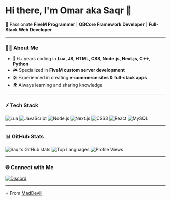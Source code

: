 # Hi there, I'm Omar aka Saqr 👋  

🚀 Passionate **FiveM Programmer** | **QBCore Framework Developer** | **Full-Stack Web Developer**  

---

### 👨‍💻 About Me
- 🔧 6+ years coding in **Lua, JS, HTML, CSS, Node.js, Next.js, C++, Python**
- 🎮 Specialized in **FiveM custom server development**
- 🛠️ Experienced in creating **e-commerce sites & full-stack apps**
- 🌍 Always learning and sharing knowledge

---

### ⚡ Tech Stack
![Lua](https://img.shields.io/badge/Lua-2C2D72?style=for-the-badge&logo=lua&logoColor=white)
![JavaScript](https://img.shields.io/badge/JavaScript-F7DF1C?style=for-the-badge&logo=javascript&logoColor=black)
![Node.js](https://img.shields.io/badge/Node.js-43853D?style=for-the-badge&logo=node.js&logoColor=white)
![Next.js](https://img.shields.io/badge/Next.js-000000?style=for-the-badge&logo=nextdotjs&logoColor=white)
![CSS3](https://img.shields.io/badge/CSS3-264de4?style=for-the-badge&logo=css3&logoColor=white)
![React](https://img.shields.io/badge/React-61DBFB?style=for-the-badge&logo=react&logoColor=black)
![MySQL](https://img.shields.io/badge/MySQL-00758F?style=for-the-badge&logo=mysql&logoColor=white)

---

### 📊 GitHub Stats
![Saqr’s GitHub stats](https://github-readme-stats.vercel.app/api?username=MadDeviil&show_icons=true&theme=radical)
![Top Languages](https://github-readme-stats.vercel.app/api/top-langs/?username=MadDeviil&layout=compact&theme=radical)
![Profile Views](https://komarev.com/ghpvc/?username=MadDeviil&color=blue)

---

### 🌐 Connect with Me
[![Discord](https://img.shields.io/badge/Discord-5865F2?style=for-the-badge&logo=discord&logoColor=white)](https://discord.gg/YOURCODE)  

---
⭐ From [MadDeviil](https://github.com/MadDeviil)
